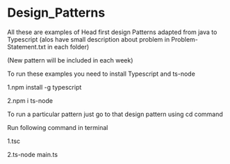 # Design_Patterns

All these are examples of Head first design Patterns adapted  from java to Typescript (alos have small description about problem in Problem-Statement.txt in each folder)

(New pattern will be included in each week)

To run these examples you need to install Typescript and ts-node

1.npm install -g typescript

2.npm i ts-node 

To run a particular pattern just go to that design pattern using cd command

Run following command in terminal

1.tsc 

2.ts-node main.ts

